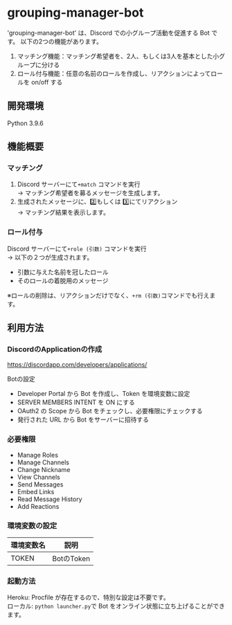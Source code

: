 # grouping-manager-bot

'grouping-manager-bot' は、Discord での小グループ活動を促進する Bot です。
以下の2つの機能があります。
1. マッチング機能：マッチング希望者を、2人、もしくは3人を基本とした小グループに分ける
2. ロール付与機能：任意の名前のロールを作成し、リアクションによってロールを on/off する

## 開発環境
Python 3.9.6


## 機能概要
### マッチング
1. Discord サーバーにて`+match` コマンドを実行  
→ マッチング希望者を募るメッセージを生成します。
2. 生成されたメッセージに、2️⃣もしくは 3️⃣にてリアクション  
→ マッチング結果を表示します。

### ロール付与
Discord サーバーにて`+role (引数)` コマンドを実行  
→ 以下の２つが生成されます。
- 引数に与えた名前を冠したロール
- そのロールの着脱用のメッセージ

※ロールの削除は、リアクションだけでなく、`+rm (引数)`コマンドでも行えます。

## 利用方法

### DiscordのApplicationの作成

https://discordapp.com/developers/applications/

Botの設定

- Developer Portal から Bot を作成し、Token を環境変数に設定
- SERVER MEMBERS INTENT を ON にする
- OAuth2 の Scope から Bot をチェックし、必要権限にチェックする
- 発行された URL から Bot をサーバーに招待する

### 必要権限
- Manage Roles
- Manage Channels
- Change Nickname
- View Channels
- Send Messages
- Embed Links
- Read Message History
- Add Reactions

### 環境変数の設定

| 環境変数名            | 説明                                      |
| --------------------- | ----------------------------------------- |
| TOKEN     | BotのToken                                |

### 起動方法
Heroku: Procfile が存在するので、特別な設定は不要です。  
ローカル: `python launcher.py`で Bot をオンライン状態に立ち上げることができます。